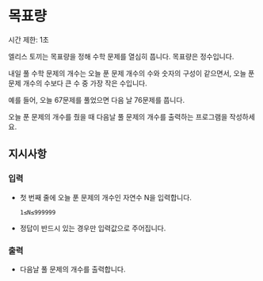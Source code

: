 # 목표량

시간 제한: 1초

엘리스 토끼는 목표량을 정해 수학 문제를 열심히 풉니다. 목표량은 정수입니다.

내일 풀 수학 문제의 개수는 오늘 푼 문제 개수의 수와 숫자의 구성이 같으면서, 오늘 푼 문제 개수의 수보다 큰 수 중 가장 작은 수입니다.

예를 들어, 오늘 67문제를 풀었으면 다음 날 76문제를 풉니다.

오늘 푼 문제의 개수를 줬을 때 다음날 풀 문제의 개수를 출력하는 프로그램을 작성하세요.

## 지시사항

### 입력

* 첫 번째 줄에 오늘 푼 문제의 개수인 자연수 N을 입력합니다.

    ```
    1≤N≤999999
    ```
* 정답이 반드시 있는 경우만 입력값으로 주어집니다.

### 출력

* 다음날 풀 문제의 개수를 출력합니다.